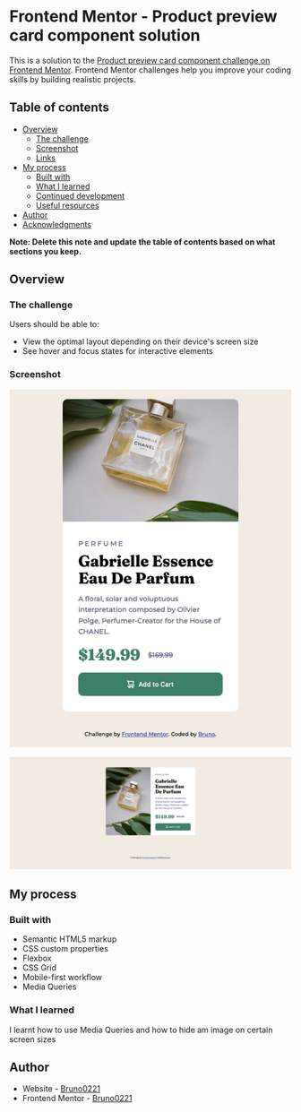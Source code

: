 # Frontend Mentor - Product preview card component solution

This is a solution to the [Product preview card component challenge on Frontend Mentor](https://www.frontendmentor.io/challenges/product-preview-card-component-GO7UmttRfa). Frontend Mentor challenges help you improve your coding skills by building realistic projects.

## Table of contents

- [Overview](#overview)
  - [The challenge](#the-challenge)
  - [Screenshot](#screenshot)
  - [Links](#links)
- [My process](#my-process)
  - [Built with](#built-with)
  - [What I learned](#what-i-learned)
  - [Continued development](#continued-development)
  - [Useful resources](#useful-resources)
- [Author](#author)
- [Acknowledgments](#acknowledgments)

**Note: Delete this note and update the table of contents based on what sections you keep.**

## Overview

### The challenge

Users should be able to:

- View the optimal layout depending on their device's screen size
- See hover and focus states for interactive elements

### Screenshot

![](/images/Screenshot%202023-11-04%20at%2017-11-38%20Frontend%20Mentor%20Product%20preview%20card%20component.png)

![](/images/Screenshot%202023-11-04%20at%2017-11-49%20Frontend%20Mentor%20Product%20preview%20card%20component.png)

## My process

### Built with

- Semantic HTML5 markup
- CSS custom properties
- Flexbox
- CSS Grid
- Mobile-first workflow
- Media Queries

### What I learned

I learnt how to use Media Queries and how to hide am image on certain screen sizes

## Author

- Website - [Bruno0221](https://github.com/Bruno0221)
- Frontend Mentor - [Bruno0221](https://www.frontendmentor.io/bruno0221/yourusername)

